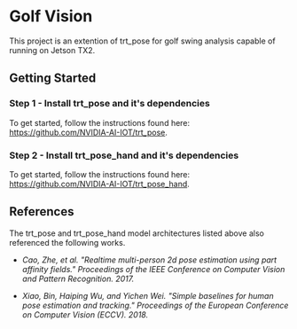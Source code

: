 # Golf Vision

This project is an extention of trt_pose for golf swing analysis capable of running on Jetson TX2.

## Getting Started

### Step 1 - Install trt_pose and it's dependencies

To get started, follow the instructions found here: https://github.com/NVIDIA-AI-IOT/trt_pose.

### Step 2 - Install trt_pose_hand and it's dependencies

To get started, follow the instructions found here: https://github.com/NVIDIA-AI-IOT/trt_pose_hand.

## References

The trt_pose and trt_pose_hand model architectures listed above also referenced the following works.

*  _Cao, Zhe, et al. "Realtime multi-person 2d pose estimation using part affinity fields." Proceedings of the IEEE Conference on Computer Vision and Pattern Recognition. 2017._

*  _Xiao, Bin, Haiping Wu, and Yichen Wei. "Simple baselines for human pose estimation and tracking." Proceedings of the European Conference on Computer Vision (ECCV). 2018._
